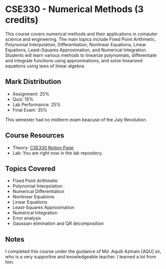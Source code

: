 # CSE330 - Numerical Methods (3 credits)

This course covers numerical methods and their applications in computer science and engineering. The main topics include Fixed Point Arithmetic, Polynomial Interpolation, Differentiation, Nonlinear Equations, Linear Equations, Least-Squares Approximation, and Numerical Integration. Students will learn various methods to linearize polynomials, differentiate and integrate functions using approximations, and solve linearized equations using laws of linear algebra.

## Mark Distribution
- Assignment: 25%
- Quiz: 15%
- Lab Performance: 25%
- Final Exam: 35%

This semester had no midterm exam beacuse of the July Revolution.

## Course Resources
- Theory: [CSE330 Notion Page](https://www.notion.so/CSE330-23407a0eff6c4268b6218bda5f6eb945)
- Lab: You are right now in the lab repository.

## Topics Covered
- Fixed Point Arithmetic
- Polynomial Interpolation
- Numerical Differentiation
- Nonlinear Equations
- Linear Equations
- Least-Squares Approximation
- Numerical Integration
- Error analysis
- Gaussian elimination and QR decomposition

## Notes
I completed this course under the guidance of Md. Aquib Azmain [AQU] sir, who is a very supportive and knowledgeable teacher. I learned a lot from him.